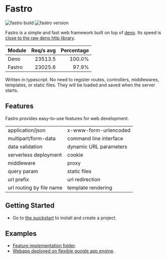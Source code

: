 # Fastro

![][build] ![][version]

Fastro is a simple and fast web framework built on top of
[deno](https://deno.land). Its speed is
[close to the raw deno http library](https://fastro.dev/docs/perfomance.html).

|Module|Req/s avg|Percentage|
|--|--:|--:|
|Deno|23513.5|100.0%|
|Fastro|23025.6|97.9%|

Written in typescript. No need to register routes, controllers, middlewares,
templates, or static files. They will be loaded and saved when the server
starts.

## Features

Fastro provides easy-to-use features for web development.

<table>
<tbody>
<tr>
<td>application/json</td>
<td>x-www-form-urlencoded</td>
</tr>
<tr>
<td>multipart/form-data</td>
<td>command line interface</td>
</tr>
<tr>
<td>data validation</td>
<td>dynamic URL parameters</td>
</tr>
<tr>
<td>serverless deployment</td>
<td>cookie</td>
</tr>
<tr>
<td>middleware</td>
<td>proxy</td>
</tr>
<tr>
<td>query param</td>
<td>static files</td>
</tr>
<tr>
<td>url prefix</td>
<td>url redirection</td>
</tr>
<tr>
<td>url routing by file name</td>
<td>template rendering</td>
</tr>
</tbody>
</table>

## Getting Started

- Go to [the quickstart](https://fastro.dev/docs/quickstart) to install and
  create a project.

## Examples
- [Feature implementation folder](https://github.com/fastrodev/fastro/blob/master/services).
- [Webapp deployed on flexible google app engine](https://phonic-altar-274306.ue.r.appspot.com).

[build]: https://github.com/fastrodev/fastro/workflows/ci/badge.svg?branch=master "fastro build"
[version]: https://img.shields.io/github/v/release/fastrojs/fastro?label=version "fastro version"

